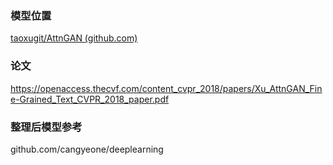 ### 模型位置

[taoxugit/AttnGAN (github.com)](https://github.com/taoxugit/AttnGAN)

### 论文

https://openaccess.thecvf.com/content_cvpr_2018/papers/Xu_AttnGAN_Fine-Grained_Text_CVPR_2018_paper.pdf

### 整理后模型参考

github.com/cangyeone/deeplearning

